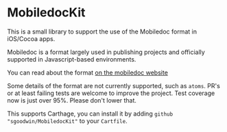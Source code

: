 # MobiledocKit

This is a small library to support the use of the Mobiledoc format in iOS/Cocoa apps.

Mobiledoc is a format largely used in publishing projects and officially supported in Javascript-based environments.

You can read about the format [on the mobiledoc website](https://github.com/bustle/mobiledoc-kit/blob/master/MOBILEDOC.md)


Some details of the format are not currently supported, such as `atoms`. PR's or at least failing tests are welcome to improve the project. Test coverage now is just over 95%. Please don't lower that.


This supports Carthage, you can install it by adding `github "sgoodwin/MobiledocKit"` to your `Cartfile`.

